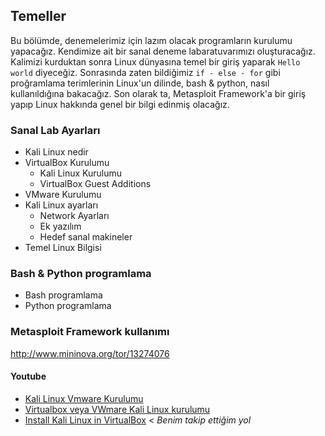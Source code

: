 ## Temeller

Bu bölümde, denemelerimiz için lazım olacak programların kurulumu yapacağız. Kendimize ait bir sanal deneme labaratuvarımızı oluşturacağız. Kalimizi kurduktan sonra Linux dünyasına temel bir giriş yaparak `Hello world` diyeceğiz. Sonrasında zaten bildiğimiz `if - else - for` gibi proğramlama terimlerinin Linux'un dilinde, bash & python, nasıl kullanıldığına bakacağız. Son olarak ta, Metasploit Framework'a bir giriş yapıp Linux hakkında genel bir bilgi edinmiş olacağız.

### Sanal Lab Ayarları

* Kali Linux nedir
* VirtualBox Kurulumu
    * Kali Linux Kurulumu
    * VirtualBox Guest Additions
* VMware Kurulumu
* Kali Linux ayarları
    * Network Ayarları
    * Ek yazılım
    * Hedef sanal makineler
* Temel Linux Bilgisi

### Bash & Python programlama

* Bash programlama
* Python programlama

### Metasploit Framework kullanımı

http://www.mininova.org/tor/13274076

#### Youtube
* [Kali Linux Vmware Kurulumu](https://www.youtube.com/watch?v=wtRIMvOy8Pk)
* [Virtualbox veya VWmare Kali Linux kurulumu](https://www.youtube.com/watch?v=lwkzurg5_lY)
* [Install Kali Linux in VirtualBox](https://www.youtube.com/watch?v=Rka5MqnCn1E) < _Benim takip ettiğim yol_